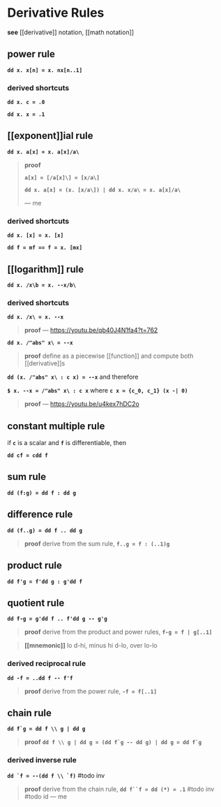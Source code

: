 # Derivative Rules

**see** [[derivative]] notation, [[math notation]]

## power rule

**`dd x. x[n] = x. nx[n..1]`**

### derived shortcuts

**`dd x. c = .0`**

**`dd x. x = .1`**

## [[exponent]]ial rule

**`dd x. a[x] = x. a[x]/a\`**

> **proof**
>
> **`a[x] = [/a[x]\] = [x/a\]`**
>
> **`dd x. a[x] = (x. [x/a\]) | dd x. x/a\ = x. a[x]/a\`**
>
> &mdash; me

### derived shortcuts

**`dd x. [x] = x. [x]`**

**`dd f = mf == f = x. [mx]`**

## [[logarithm]] rule

**`dd x. /x\b = x. --x/b\`**

### derived shortcuts

**`dd x. /x\ = x. --x`**

> **proof** &mdash; <https://youtu.be/qb40J4N1fa4?t=762>

**`dd x. /"abs" x\ = --x`**

> **proof** define as a piecewise [[function]] and compute both [[derivative]]s

**`dd (x. /"abs" x\ : c x) = --x`** and therefore

**`$ x. --x = /"abs" x\ : c x`** where **`c x = {c_0, c_1} (x -| 0)`**

> **proof** &mdash; <https://youtu.be/u4kex7hDC2o>

## constant multiple rule

if **`c`** is a scalar and **`f`** is differentiable, then

**`dd cf = cdd f`**

## sum rule

**`dd (f:g) = dd f : dd g`**

## difference rule

**`dd (f..g) = dd f .. dd g`**

> **proof** derive from the sum rule, **`f..g = f : (..1)g`**

## product rule

**`dd f'g = f'dd g : g'dd f`**

## quotient rule

**`dd f-g = g'dd f .. f'dd g -- g'g`**

> **proof** derive from the product and power rules, **`f-g = f | g[..1]`**

> **[[mnemonic]]** lo d-hi, minus hi d-lo, over lo-lo

### derived reciprocal rule

**`dd -f = ..dd f -- f'f`**

> **proof** derive from the power rule, **`-f = f[..1]`**

## chain rule

**``dd f`g = dd f \\ g | dd g``**

> **proof** **``dd f \\ g | dd g = (dd f`g -- dd g) | dd g = dd f`g``**

### derived inverse rule

**``dd `f = --(dd f \\ `f)``** #todo inv

> **proof** derive from the chain rule, **`dd f``f = dd (*) = .1`** #todo inv #todo id &mdash; me
